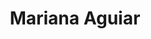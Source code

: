 ---
title: Mariana Aguiar
role: Logística
github: https://github.com/mbaguiar
linkedin: https://www.linkedin.com/in/mbaguiar
pic: [LATER]
index: 2

---